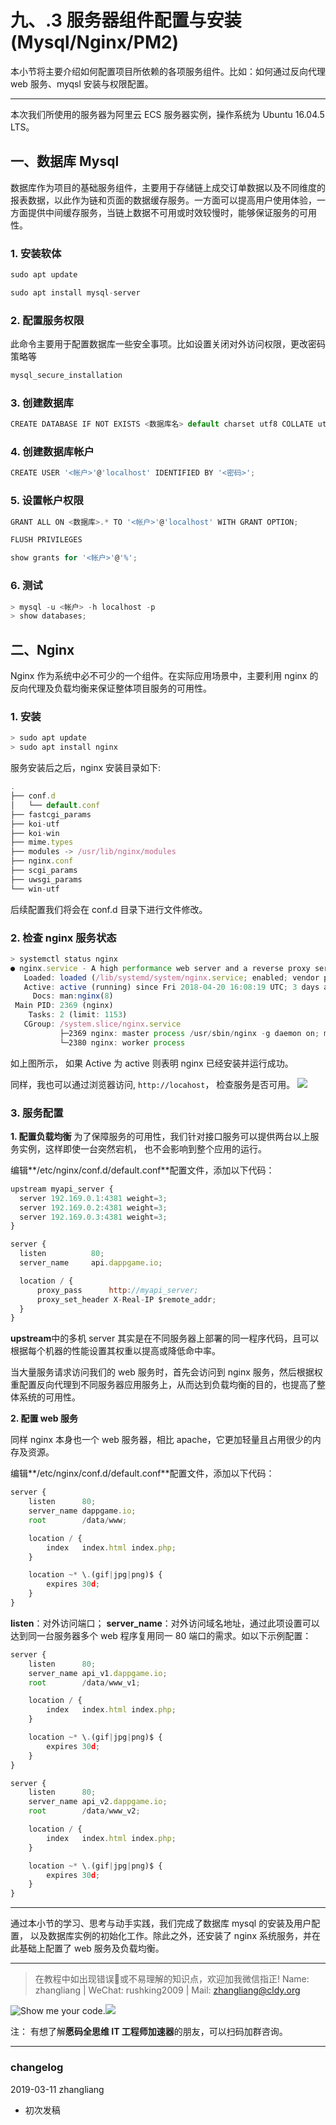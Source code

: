 # 九、.3 服务器组件配置与安装(Mysql/Nginx/PM2)

本小节将主要介绍如何配置项目所依赖的各项服务组件。比如：如何通过反向代理 web 服务、myqsl 安装与权限配置。

* * *

本次我们所使用的服务器为阿里云 ECS 服务器实例，操作系统为 Ubuntu 16.04.5 LTS。

## 一、数据库 Mysql

数据库作为项目的基础服务组件，主要用于存储链上成交订单数据以及不同维度的报表数据，以此作为链和页面的数据缓存服务。一方面可以提高用户使用体验，一方面提供中间缓存服务，当链上数据不可用或时效较慢时，能够保证服务的可用性。

### 1\. 安装软体

```js
sudo apt update 

sudo apt install mysql-server
```

### 2\. 配置服务权限

此命令主要用于配置数据库一些安全事项。比如设置关闭对外访问权限，更改密码策略等

```js
mysql_secure_installation
```

### 3\. 创建数据库

```js
CREATE DATABASE IF NOT EXISTS <数据库名> default charset utf8 COLLATE utf8_general_ci;
```

### 4\. 创建数据库帐户

```js
CREATE USER '<帐户>'@'localhost' IDENTIFIED BY '<密码>';
```

### 5\. 设置帐户权限

```js
GRANT ALL ON <数据库>.* TO '<帐户>'@'localhost' WITH GRANT OPTION;

FLUSH PRIVILEGES

show grants for '<帐户>'@'%';
```

### 6\. 测试

```js
> mysql -u <帐户> -h localhost -p 
> show databases; 
```

## 二、Nginx

Nginx 作为系统中必不可少的一个组件。在实际应用场景中，主要利用 nginx 的反向代理及负载均衡来保证整体项目服务的可用性。

### 1\. 安装

```js
> sudo apt update
> sudo apt install nginx
```

服务安装后之后，nginx 安装目录如下:

```js
.
├── conf.d
│   └── default.conf
├── fastcgi_params
├── koi-utf
├── koi-win
├── mime.types
├── modules -> /usr/lib/nginx/modules
├── nginx.conf
├── scgi_params
├── uwsgi_params
└── win-utf
```

后续配置我们将会在 conf.d 目录下进行文件修改。

### 2\. 检查 nginx 服务状态

```js
> systemctl status nginx
● nginx.service - A high performance web server and a reverse proxy server
   Loaded: loaded (/lib/systemd/system/nginx.service; enabled; vendor preset: enabled)
   Active: active (running) since Fri 2018-04-20 16:08:19 UTC; 3 days ago
     Docs: man:nginx(8)
 Main PID: 2369 (nginx)
    Tasks: 2 (limit: 1153)
   CGroup: /system.slice/nginx.service
           ├─2369 nginx: master process /usr/sbin/nginx -g daemon on; master_process on;
           └─2380 nginx: worker process
```

如上图所示， 如果 Active 为 active 则表明 nginx 已经安装并运行成功。

同样，我也可以通过浏览器访问, `http://locahost`， 检查服务是否可用。 ![](img/e0cd5fd310919332caaf8e41ac86cc89.jpg)

### 3\. 服务配置

**1\. 配置负载均衡** 为了保障服务的可用性，我们针对接口服务可以提供两台以上服务实例，这样即使一台突然宕机， 也不会影响到整个应用的运行。

编辑**/etc/nginx/conf.d/default.conf**配置文件，添加以下代码：

```js
upstream myapi_server {
  server 192.169.0.1:4381 weight=3;
  server 192.169.0.2:4381 weight=3;
  server 192.169.0.3:4381 weight=3;
} 

server {
  listen          80;
  server_name     api.dappgame.io;

  location / {
      proxy_pass      http://myapi_server;
      proxy_set_header X-Real-IP $remote_addr;
  }
}
```

**upstream**中的多机 server 其实是在不同服务器上部署的同一程序代码，且可以根据每个机器的性能设置其权重以提高或降低命中率。

当大量服务请求访问我们的 web 服务时，首先会访问到 nginx 服务，然后根据权重配置反向代理到不同服务器应用服务上，从而达到负载均衡的目的，也提高了整体系统的可用性。

**2\. 配置 web 服务**

同样 nginx 本身也一个 web 服务器，相比 apache，它更加轻量且占用很少的内存及资源。

编辑**/etc/nginx/conf.d/default.conf**配置文件，添加以下代码：

```js
server {
    listen      80;
    server_name dappgame.io;
    root        /data/www;

    location / {
        index   index.html index.php;
    }

    location ~* \.(gif|jpg|png)$ {
        expires 30d;
    }
}
```

**listen**：对外访问端口； **server_name**：对外访问域名地址，通过此项设置可以达到同一台服务器多个 web 程序复用同一 80 端口的需求。如以下示例配置：

```js
server {
    listen      80;
    server_name api_v1.dappgame.io;
    root        /data/www_v1;

    location / {
        index   index.html index.php;
    }

    location ~* \.(gif|jpg|png)$ {
        expires 30d;
    }
}

server {
    listen      80;
    server_name api_v2.dappgame.io;
    root        /data/www_v2;

    location / {
        index   index.html index.php;
    }

    location ~* \.(gif|jpg|png)$ {
        expires 30d;
    }
}
```

* * *

通过本小节的学习、思考与动手实践，我们完成了数据库 mysql 的安装及用户配置， 以及数据库实例的初始化工作。除此之外，还安装了 nginx 系统服务，并在此基础上配置了 web 服务及负载均衡。

* * *

> 在教程中如出现错误🐛或不易理解的知识点，欢迎加我微信指正! Name: zhangliang | WeChat: rushking2009 | Mail: zhangliang@cldy.org

![Show me your code.](img/9c507c40d372f5692d061c802a44deb2.jpg "加群了解")![](img/aab6c923225b0a35b6580de17534641d.jpg)

注： 有想了解**愿码全思维 IT 工程师加速器**的朋友，可以扫码加群咨询。

* * *

### **changelog**

2019-03-11 zhangliang

*   初次发稿